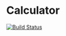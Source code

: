 # Calculator

[![Build Status](https://travis-ci.org/sapvelich0906/Calculator.svg?branch=master)](https://travis-ci.org/sapvelich0906/Calculator)
